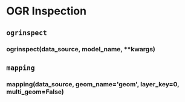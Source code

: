 # OGR Inspection

## `ogrinspect`

### ogrinspect(data_source, model_name, \*\*kwargs)

## `mapping`

### mapping(data_source, geom_name='geom', layer_key=0, multi_geom=False)
